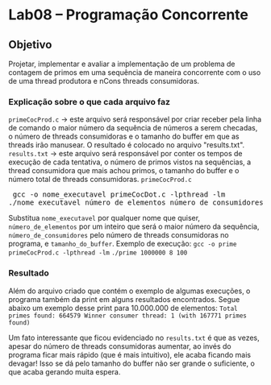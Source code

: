 # Lab08 – Programação Concorrente

## Objetivo 
Projetar, implementar e avaliar a implementação de um problema de contagem de primos em uma sequência de maneira concorrente com o uso de uma thread produtora e nCons threads consumidoras.

### Explicação sobre o que cada arquivo faz

`primeCocProd.c` -> este arquivo será responsável por criar receber pela linha de comando o maior número da sequência de números a serem checadas,  o número de threads consumidoras e o tamanho do buffer em que as threads irão manusear. O resultado é colocado no arquivo "results.txt". 
`results.txt` -> este arquivo será responsável por conter os tempos de execução de cada tentativa, o número de primos vistos na sequências, a thread consumidora que mais achou primos, o tamanho do buffer e o número total de threads consumidoras.
`primeCocProd.c`
<pre> gcc -o nome_executavel primeCocDot.c -lpthread -lm 
./nome_executavel número_de_elementos número_de_consumidores tamanho_do_buffer</pre>
Substitua `nome_executavel` por qualquer nome que quiser, `número_de_elementos` por um inteiro que será o maior número da sequência, `número_de_consumidores` pelo número de threads consumidoras no programa, e `tamanho_do_buffer`.
Exemplo de execução: 
`gcc -o prime primeCocProd.c -lpthread -lm`
`./prime 1000000 8 100`

### Resultado
Além do arquivo criado que contém o exemplo de algumas execuções, o programa também da print em alguns resultados encontrados. Segue abaixo um exemplo desse print para 10.000.000 de elementos:
`
Total primes found: 664579
Winner consumer thread: 1 (with 167771 primes found)
`

Um fato interessante que ficou evidenciado no `results.txt` é que as vezes, apesar do número de threads consumidoras aumentar, ao invés do programa ficar mais rápido (que é mais intuitivo), ele acaba ficando mais devagar! Isso se dá pelo tamanho do buffer não ser grande o suficiente, o que acaba gerando muita espera.


